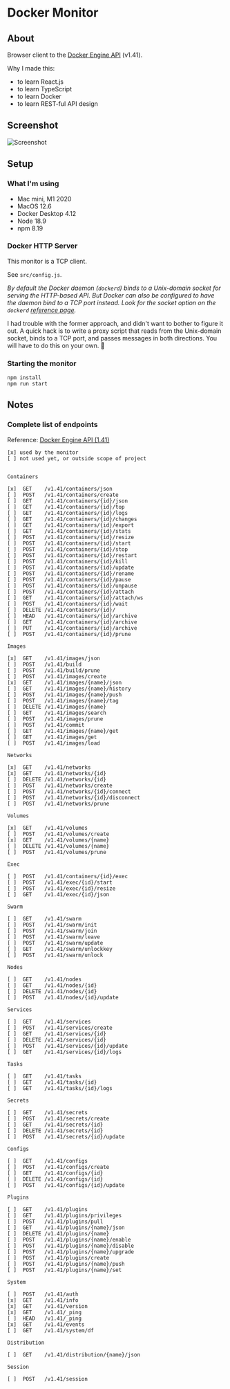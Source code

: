 # Docker Monitor

## About

Browser client to the [Docker Engine API](https://docs.docker.com/engine/api) (v1.41).

Why I made this:
- to learn React.js
- to learn TypeScript
- to learn Docker
- to learn REST-ful API design

## Screenshot

![Screenshot](screenshot.png "Screenshot")

## Setup

### What I'm using

- Mac mini, M1 2020
- MacOS 12.6
- Docker Desktop 4.12
- Node 18.9
- npm 8.19

### Docker HTTP Server

This monitor is a TCP client.

See `src/config.js`.

_By default the Docker daemon (`dockerd`) binds to a Unix-domain socket for serving the HTTP-based API. But Docker can also be configured to have the daemon bind to a TCP port instead. Look for the socket option on the `dockerd` [reference page](https://docs.docker.com/engine/reference/commandline/dockerd/#daemon-socket-option)._

I had trouble with the former approach, and didn't want to bother to figure it out. A quick hack is to write a proxy script that reads from the Unix-domain socket, binds to a TCP port, and passes messages in both directions. You will have to do this on your own. 🍉

### Starting the monitor

```
npm install
npm run start
```

## Notes

### Complete list of endpoints

Reference: [Docker Engine API (1.41)](https://docs.docker.com/engine/api/v1.41)

```
[x] used by the monitor
[ ] not used yet, or outside scope of project


Containers

[x]  GET    /v1.41/containers/json
[ ]  POST   /v1.41/containers/create
[ ]  GET    /v1.41/containers/{id}/json
[ ]  GET    /v1.41/containers/{id}/top
[ ]  GET    /v1.41/containers/{id}/logs
[ ]  GET    /v1.41/containers/{id}/changes
[ ]  GET    /v1.41/containers/{id}/export
[ ]  GET    /v1.41/containers/{id}/stats
[ ]  POST   /v1.41/containers/{id}/resize
[ ]  POST   /v1.41/containers/{id}/start
[ ]  POST   /v1.41/containers/{id}/stop
[ ]  POST   /v1.41/containers/{id}/restart
[ ]  POST   /v1.41/containers/{id}/kill
[ ]  POST   /v1.41/containers/{id}/update
[ ]  POST   /v1.41/containers/{id}/rename
[ ]  POST   /v1.41/containers/{id}/pause
[ ]  POST   /v1.41/containers/{id}/unpause
[ ]  POST   /v1.41/containers/{id}/attach
[ ]  GET    /v1.41/containers/{id}/attach/ws
[ ]  POST   /v1.41/containers/{id}/wait
[ ]  DELETE /v1.41/containers/{id}/
[ ]  HEAD   /v1.41/containers/{id}/archive
[ ]  GET    /v1.41/containers/{id}/archive
[ ]  PUT    /v1.41/containers/{id}/archive
[ ]  POST   /v1.41/containers/{id}/prune

Images

[x]  GET    /v1.41/images/json
[ ]  POST   /v1.41/build
[ ]  POST   /v1.41/build/prune
[ ]  POST   /v1.41/images/create
[x]  GET    /v1.41/images/{name}/json
[ ]  GET    /v1.41/images/{name}/history
[ ]  POST   /v1.41/images/{name}/push
[ ]  POST   /v1.41/images/{name}/tag
[ ]  DELETE /v1.41/images/{name}
[ ]  GET    /v1.41/images/search
[ ]  POST   /v1.41/images/prune
[ ]  POST   /v1.41/commit
[ ]  GET    /v1.41/images/{name}/get
[ ]  GET    /v1.41/images/get
[ ]  POST   /v1.41/images/load

Networks

[x]  GET    /v1.41/networks
[x]  GET    /v1.41/networks/{id}
[ ]  DELETE /v1.41/networks/{id}
[ ]  POST   /v1.41/networks/create
[ ]  POST   /v1.41/networks/{id}/connect
[ ]  POST   /v1.41/networks/{id}/disconnect
[ ]  POST   /v1.41/networks/prune

Volumes

[x]  GET    /v1.41/volumes
[ ]  POST   /v1.41/volumes/create
[x]  GET    /v1.41/volumes/{name}
[ ]  DELETE /v1.41/volumes/{name}
[ ]  POST   /v1.41/volumes/prune

Exec

[ ]  POST   /v1.41/containers/{id}/exec
[ ]  POST   /v1.41/exec/{id}/start
[ ]  POST   /v1.41/exec/{id}/resize
[ ]  GET    /v1.41/exec/{id}/json

Swarm

[ ]  GET    /v1.41/swarm
[ ]  POST   /v1.41/swarm/init
[ ]  POST   /v1.41/swarm/join
[ ]  POST   /v1.41/swarm/leave
[ ]  POST   /v1.41/swarm/update
[ ]  GET    /v1.41/swarm/unlockkey
[ ]  POST   /v1.41/swarm/unlock

Nodes

[ ]  GET    /v1.41/nodes
[ ]  GET    /v1.41/nodes/{id}
[ ]  DELETE /v1.41/nodes/{id}
[ ]  POST   /v1.41/nodes/{id}/update

Services

[ ]  GET    /v1.41/services
[ ]  POST   /v1.41/services/create
[ ]  GET    /v1.41/services/{id}
[ ]  DELETE /v1.41/services/{id}
[ ]  POST   /v1.41/services/{id}/update
[ ]  GET    /v1.41/services/{id}/logs

Tasks

[ ]  GET    /v1.41/tasks
[ ]  GET    /v1.41/tasks/{id}
[ ]  GET    /v1.41/tasks/{id}/logs

Secrets

[ ]  GET    /v1.41/secrets
[ ]  POST   /v1.41/secrets/create
[ ]  GET    /v1.41/secrets/{id}
[ ]  DELETE /v1.41/secrets/{id}
[ ]  POST   /v1.41/secrets/{id}/update

Configs

[ ]  GET    /v1.41/configs
[ ]  POST   /v1.41/configs/create
[ ]  GET    /v1.41/configs/{id}
[ ]  DELETE /v1.41/configs/{id}
[ ]  POST   /v1.41/configs/{id}/update

Plugins

[ ]  GET    /v1.41/plugins
[ ]  GET    /v1.41/plugins/privileges
[ ]  POST   /v1.41/plugins/pull
[ ]  GET    /v1.41/plugins/{name}/json
[ ]  DELETE /v1.41/plugins/{name}
[ ]  POST   /v1.41/plugins/{name}/enable
[ ]  POST   /v1.41/plugins/{name}/disable
[ ]  POST   /v1.41/plugins/{name}/upgrade
[ ]  POST   /v1.41/plugins/create
[ ]  POST   /v1.41/plugins/{name}/push
[ ]  POST   /v1.41/plugins/{name}/set

System

[ ]  POST   /v1.41/auth
[x]  GET    /v1.41/info
[x]  GET    /v1.41/version
[x]  GET    /v1.41/_ping
[ ]  HEAD   /v1.41/_ping
[x]  GET    /v1.41/events
[ ]  GET    /v1.41/system/df

Distribution

[ ]  GET    /v1.41/distribution/{name}/json

Session

[ ]  POST   /v1.41/session
```